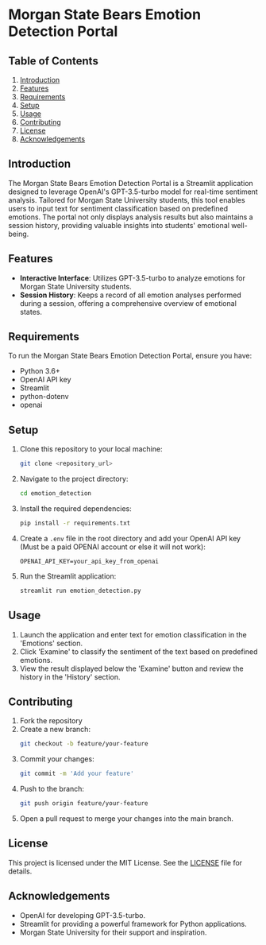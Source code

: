 # Morgan State Bears Emotion Detection Portal

## Table of Contents
1. [Introduction](#introduction)
2. [Features](#features)
3. [Requirements](#requirements)
4. [Setup](#setup)
5. [Usage](#usage)
6. [Contributing](#contributing)
7. [License](#license)
8. [Acknowledgements](#acknowledgements)

## Introduction
The Morgan State Bears Emotion Detection Portal is a Streamlit application designed to leverage OpenAI's GPT-3.5-turbo model for real-time sentiment analysis. Tailored for Morgan State University students, this tool enables users to input text for sentiment classification based on predefined emotions. The portal not only displays analysis results but also maintains a session history, providing valuable insights into students' emotional well-being.

## Features
- **Interactive Interface**: Utilizes GPT-3.5-turbo to analyze emotions for Morgan State University students.
- **Session History**: Keeps a record of all emotion analyses performed during a session, offering a comprehensive overview of emotional states.

## Requirements
To run the Morgan State Bears Emotion Detection Portal, ensure you have:
- Python 3.6+
- OpenAI API key
- Streamlit
- python-dotenv
- openai

## Setup
1. Clone this repository to your local machine:
   ```bash
   git clone <repository_url>
   ```
2. Navigate to the project directory:
   ```bash
   cd emotion_detection
   ```
3. Install the required dependencies:
   ```bash
   pip install -r requirements.txt
   ```
4. Create a `.env` file in the root directory and add your OpenAI API key (Must be a paid OPENAI account or else it will not work):
   ```plaintext
   OPENAI_API_KEY=your_api_key_from_openai
   ```
5. Run the Streamlit application:
   ```bash
   streamlit run emotion_detection.py
   ```

## Usage
1. Launch the application and enter text for emotion classification in the 'Emotions' section.
2. Click 'Examine' to classify the sentiment of the text based on predefined emotions.
3. View the result displayed below the 'Examine' button and review the history in the 'History' section.

## Contributing
1. Fork the repository
2. Create a new branch:
   ```bash
   git checkout -b feature/your-feature
   ```
3. Commit your changes:
   ```bash
   git commit -m 'Add your feature'
   ```
4. Push to the branch:
   ```bash
   git push origin feature/your-feature
   ```
5. Open a pull request to merge your changes into the main branch.

## License
This project is licensed under the MIT License. See the [LICENSE](LICENSE) file for details.

## Acknowledgements
- OpenAI for developing GPT-3.5-turbo.
- Streamlit for providing a powerful framework for Python applications.
- Morgan State University for their support and inspiration.